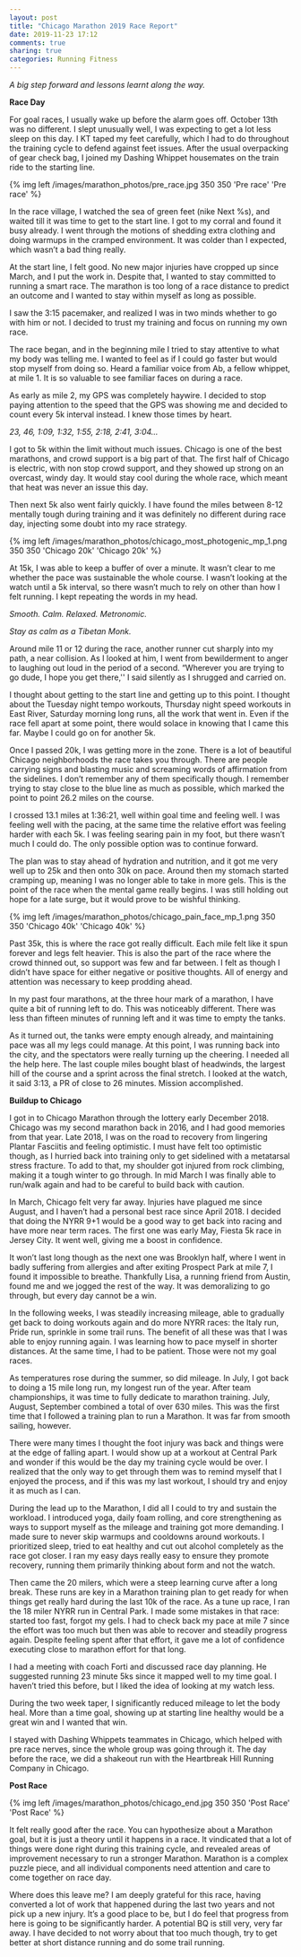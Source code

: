 ```yaml
---
layout: post
title: "Chicago Marathon 2019 Race Report"
date: 2019-11-23 17:12
comments: true
sharing: true
categories: Running Fitness
---
```


*A big step forward and lessons learnt along the way.*

**Race Day**

For goal races, I usually wake up before the alarm goes off. October 13th was no different. I slept unusually well, I was expecting to get a lot less sleep on this day. I KT taped my feet carefully, which I had to do throughout the training cycle to defend against feet issues. After the usual overpacking of gear check bag, I joined my Dashing Whippet housemates on the train ride to the starting line.

{% img left /images/marathon_photos/pre_race.jpg 350 350 'Pre race' 'Pre race' %}

In the race village, I watched the sea of green feet (nike Next %s), and waited till it was time to get to the start line. I got to my corral and found it busy already. I went through the motions of shedding extra clothing and doing warmups in the cramped environment. It was colder than I expected, which wasn’t a bad thing really.

At the start line, I felt good. No new major injuries have cropped up since March, and I put the work in. Despite that, I wanted to stay committed to running a smart race. The marathon is too long of a race distance to predict an outcome and I wanted to stay within myself as long as possible.

I saw the 3:15 pacemaker, and realized I was in two minds whether to go with him or not. I decided to trust my training and focus on running my own race.

The race began, and in the beginning mile I tried to stay attentive to what my body was telling me. I wanted to feel as if I could go faster but would stop myself from doing so. Heard a familiar voice from Ab, a fellow whippet, at mile 1. It is so valuable to see familiar faces on during a race.

As early as mile 2, my GPS was completely haywire. I decided to stop paying attention to the speed that the GPS was showing me and decided to count every 5k interval instead. I knew those times by heart.

*23, 46, 1:09, 1:32, 1:55, 2:18, 2:41, 3:04…*

I got to 5k within the limit without much issues. Chicago is one of the best marathons, and crowd support is a big part of that. The first half of Chicago is electric, with non stop crowd support, and they showed up strong on an overcast, windy day. It would stay cool during the whole race, which meant that heat was never an issue this day.

Then next 5k also went fairly quickly. I have found the miles between 8-12 mentally tough during training and it was definitely no different during race day, injecting some doubt into my race strategy.

{% img left /images/marathon_photos/chicago_most_photogenic_mp_1.png 350 350 'Chicago 20k' 'Chicago 20k' %}

At 15k, I was able to keep a buffer of over a minute. It wasn’t clear to me whether the pace was sustainable the whole course. I wasn’t looking at the watch until a 5k interval, so there wasn’t much to rely on other than how I felt running. I kept repeating the words in my head.

*Smooth. Calm. Relaxed. Metronomic.*

*Stay as calm as a Tibetan Monk.*

Around mile 11 or 12 during the race, another runner cut sharply into my path, a near collision. As I looked at him, I went from bewilderment to anger to laughing out loud in the period of a second. “Wherever you are trying to go dude, I hope you get there,'' I said silently as I shrugged and carried on.

I thought about getting to the start line and getting up to this point. I thought about the Tuesday night tempo workouts, Thursday night speed workouts in East River, Saturday morning long runs, all the work that went in. Even if the race fell apart at some point, there would solace in knowing that I came this far. Maybe I could go on for another 5k.

Once I passed 20k, I was getting more in the zone. There is a lot of beautiful Chicago neighborhoods the race takes you through. There are people carrying signs and blasting music and screaming words of affirmation from the sidelines. I don’t remember any of them specifically though. I remember trying to stay close to the blue line as much as possible, which marked the point to point 26.2 miles on the course.

I crossed 13.1 miles at 1:36:21, well within goal time and feeling well. I was feeling well with the pacing, at the same time the relative effort was feeling harder with each 5k. I was feeling searing pain in my foot, but there wasn’t much I could do. The only possible option was to continue forward.

<!-- more -->

The plan was to stay ahead of hydration and nutrition, and it got me very well up to 25k and then onto 30k on pace. Around then my stomach started cramping up, meaning I was no longer able to take in more gels. This is the point of the race when the mental game really begins. I was still holding out hope for a late surge, but it would prove to be wishful thinking.

{% img left /images/marathon_photos/chicago_pain_face_mp_1.png 350 350 'Chicago 40k' 'Chicago 40k' %}

Past 35k, this is where the race got really difficult. Each mile felt like it spun forever and legs felt heavier. This is also the part of the race where the crowd thinned out, so support was few and far between. I felt as though I didn’t have space for either negative or positive thoughts. All of energy and attention was necessary to keep prodding ahead.

In my past four marathons, at the three hour mark of a marathon, I have quite a bit of running left to do. This was noticeably different. There was less than fifteen minutes of running left and it was time to empty the tanks.

As it turned out, the tanks were empty enough already, and maintaining pace was all my legs could manage. At this point, I was running back into the city, and the spectators were really turning up the cheering. I needed all the help here. The last couple miles bought blast of headwinds, the largest hill of the course and a sprint across the final stretch. I looked at the watch, it said 3:13, a PR of close to 26 minutes. Mission accomplished.

**Buildup to Chicago**

I got in to Chicago Marathon through the lottery early December 2018. Chicago was my second marathon back in 2016, and I had good memories from that year. Late 2018, I was on the road to recovery from lingering Plantar Fasciitis and feeling optimistic. I must have felt too optimistic though, as I hurried back into training only to get sidelined with a metatarsal stress fracture. To add to that, my shoulder  got injured from rock climbing, making it a tough winter to go through. In mid March I was finally able to run/walk again and had to be careful to build back with caution.

In March, Chicago felt very far away. Injuries have plagued me since August, and I haven’t had a personal best race since April 2018. I decided that doing the NYRR 9+1 would be a good way to get back into racing and have more near term races. The first one was early May, Fiesta 5k race in Jersey City. It went well, giving me a boost in confidence.

It won’t last long though as the next one was Brooklyn half, where I went in badly suffering from allergies and after exiting Prospect Park at mile 7, I found it impossible to breathe. Thankfully Lisa, a running friend from Austin, found me and we jogged the rest of the way. It was demoralizing to go through, but every day cannot be a win.

In the following weeks, I was steadily increasing mileage, able to gradually get back to doing workouts again and do more NYRR races: the Italy run, Pride run, sprinkle in some trail runs. The benefit of all these was that I was able to enjoy running again. I was learning how to pace myself in shorter distances. At the same time, I had to be patient. Those were not my goal races.

As temperatures rose during the summer, so did mileage. In July, I got back to doing a 15 mile long run, my longest run of the year. After team championships, it was time to fully dedicate to marathon training. July, August, September combined a total of over 630 miles. This was the first time that I followed a training plan to run a Marathon. It was far from smooth sailing, however.

There were many times I thought the foot injury was back and things were at the edge of falling apart. I would show up at a workout at Central Park and wonder if this would be the day my training cycle would be over. I realized that the only way to get through them was to remind myself that I enjoyed the process, and if this was my last workout, I should try and enjoy it as much as I can. 

During the lead up to the Marathon, I did all I could to try and sustain the workload. I introduced yoga, daily foam rolling, and core strengthening as ways to support myself as the mileage and training got more demanding. I made sure to never skip warmups and cooldowns around workouts. I prioritized sleep, tried to eat healthy and cut out alcohol completely as the race got closer. I ran my easy days really easy to ensure they promote recovery, running them primarily thinking about form and not the watch.

Then came the 20 milers, which were a steep learning curve after a long break. These runs are key in a Marathon training plan to get ready for when things get really hard during the last 10k of the race. As a tune up race, I ran the 18 miler NYRR run in Central Park. I made some mistakes in that race: started too fast, forgot my gels. I had to check back my pace at mile 7 since the effort was too much but then was able to recover and steadily progress again. Despite feeling spent after that effort, it gave me a lot of confidence executing close to marathon effort for that long.

I had a meeting with coach Forti and discussed race day planning. He suggested running 23 minute 5ks since it mapped well to my time goal. I haven’t tried this before, but I liked the idea of looking at my watch less.

During the two week taper, I significantly reduced mileage to let the body heal. More than a time goal, showing up at starting line healthy would be a great win and I wanted that win.

I stayed with Dashing Whippets teammates in Chicago, which helped with pre race nerves, since the whole group was going through it. The day before the race, we did a shakeout run with the Heartbreak Hill Running Company in Chicago.

**Post Race**

{% img left /images/marathon_photos/chicago_end.jpg 350 350 'Post Race' 'Post Race' %}

It felt really good after the race. You can hypothesize about a Marathon goal, but it is just a theory until it happens in a race. It vindicated that a lot of things were done right during this training cycle, and revealed areas of improvement necessary to run a stronger Marathon. Marathon is a complex puzzle piece, and all individual components need attention and care to come together on race day.

Where does this leave me? I am deeply grateful for this race, having converted a lot of work that happened during the last two years and not pick up a new injury. It’s a good place to be, but I do feel that progress from here is going to be significantly harder. A potential BQ is still very, very far away. I have decided to not worry about that too much though, try to get better at short distance running and do some trail running.
